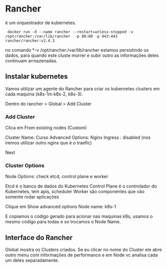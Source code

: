 # Rancher

è um orquestrador de kubernetes.

```shell
 docker run -d --name rancher --restart=unless-stopped -v /opt/rancher:/var/lib/rancher  -p 80:80 -p 443:443 rancher/rancher:v2.4.3
```

no comando *-v /opt/rancher:/var/lib/rancher estamos persistindo os dados, para quando este cluste morrer e subir outro as informações deles continuam armazenadas.

## Instalar kubernetes

Vamos utilizar um agente do Rancher para criar os kubernetes clusters em cada maquina (k8s-1m k8s-2, k8s-3).

Dentro do rancher > Global > Add Cluster

### Add Cluster

Clica em From existing nodes (Custom)

Cluster Name: Curso
Advanced Options:
 Nginx Ingress : disabled (nos iremos utilizar outro nginx que é o traefic)
 
 Next
 
 ### Cluster Options
 Node Options: check etcd, control plane e worker
 
 Etcd é o banco de dados do Kubernetes
 Control Plane é o controlador do Kubernetes, tem apis, scheduler
 Worker são componentes que vão somente rodar aplicações
 
 Clique em Show advanced options
 Node name: k8s-1
 
 E copiamos o código gerado para acionar nas maquinas k8s, usamos o mesmo código para todas e so trocamos o Node Name.
 
 ## Interface do Rancher
 Global mostra os Clusters criados. Se eu clicar no nome do Cluster ele abre outro menu com informações de performance e em Node vc analisa cada um deles separadamente.
 
 
